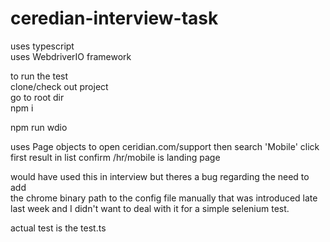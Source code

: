# ceredian-interview-task  
uses typescript  
uses WebdriverIO framework
  
to run the test  
clone/check out project  
go to root dir  
npm i

npm run wdio

uses Page objects to open ceridian.com/support
then search 'Mobile'
click first result in list
confirm /hr/mobile is landing page

would have used this in interview but theres a bug regarding the need to add  
the chrome binary path to the config file manually that was introduced late last week and I didn't want to deal with it for a simple selenium test.  
  
  
actual test is the test.ts
